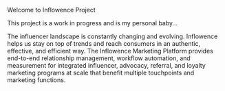 Welcome to Inflowence Project

This project is a work in progress and is my personal baby...

The influencer landscape is constantly changing and evolving. Inflowence helps us stay on top of trends and reach consumers in an authentic, effective, and efficient way.
The Inflowence Marketing Platform provides end-to-end relationship management, workflow automation, and measurement for integrated influencer, advocacy, referral, and loyalty marketing programs at scale that benefit multiple touchpoints and marketing functions.

